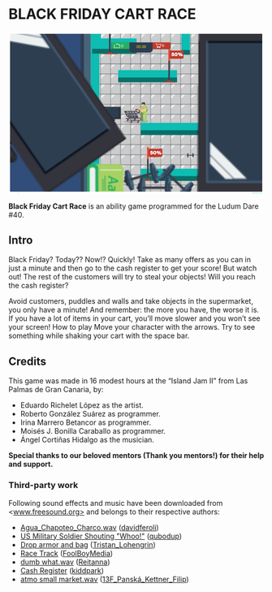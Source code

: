 # BLACK FRIDAY CART RACE

![Black Friday Cart Race screenshot](black-friday-cart-race.png)

**Black Friday Cart Race** is an ability game programmed for the Ludum Dare #40. 

## Intro

Black Friday? Today?? Now!? Quickly! Take as many offers as you can in just a minute and then go to the cash register to get your score! But watch out! The rest of the customers will try to steal your objects! Will you reach the cash register?

Avoid customers, puddles and walls and take objects in the supermarket, you only have a minute! And remember: the more you have, the worse it is. If you have a lot of items in your cart, you’ll move slower and you won’t see your screen!
How to play
Move your character with the arrows.
Try to see something while shaking your cart with the space bar.

## Credits

This game was made in 16 modest hours at the “Island Jam II” from Las Palmas de Gran Canaria, by:

* Eduardo Richelet López as the artist.
* Roberto González Suárez as programmer.
* Irina Marrero Betancor as programmer.
* Moisés J. Bonilla Caraballo as programmer.
* Ángel Cortiñas Hidalgo as the musician.

**Special thanks to our beloved mentors (Thank you mentors!) for their help and support.**

### Third-party work

Following sound effects and music have been downloaded from <www.freesound.org> and belongs to their respective authors:

* [Agua_Chapoteo_Charco.wav](https://freesound.org/people/davidferoli/sounds/190656/#) ([davidferoli](https://freesound.org/people/davidferoli/))
* [US Military Soldier Shouting "Whoo!"](https://freesound.org/people/qubodup/sounds/161340/#) ([qubodup](https://freesound.org/people/qubodup/))
* [Drop armor and bag](https://freesound.org/people/Tristan_Lohengrin/sounds/241635/#) ([Tristan_Lohengrin](https://freesound.org/people/Tristan_Lohengrin/))
* [Race Track](https://freesound.org/people/FoolBoyMedia/sounds/237089/#) ([FoolBoyMedia](https://freesound.org/people/FoolBoyMedia/))
* [dumb what.wav](https://freesound.org/people/Reitanna/sounds/242611/#) ([Reitanna](https://freesound.org/people/Reitanna/))
* [Cash Register](https://freesound.org/people/kiddpark/sounds/201159/#) ([kiddpark](https://freesound.org/people/kiddpark/))
* [atmo small market.wav](https://freesound.org/people/13F_Pansk%C3%A1_Kettner_Filip/sounds/378801/#) ([13F_Panská_Kettner_Filip](https://freesound.org/people/13F_Pansk%C3%A1_Kettner_Filip/))
